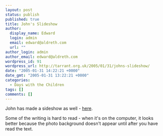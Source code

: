 ```yaml
---
layout: post
status: publish
published: true
title: John's Slideshow
author:
  display_name: Edward
  login: admin
  email: edward@aldreth.com
  url: ""
author_login: admin
author_email: edward@aldreth.com
wordpress_id: 91
wordpress_url: http://tarrant.org.uk/2005/01/31/johns-slideshow/
date: "2005-01-31 14:22:21 +0000"
date_gmt: "2005-01-31 13:22:21 +0000"
categories:
  - Days with the Children
tags: []
comments: []
---
```


John has made a sideshow as well - [here][1].

Some of the writing is hard to read - when it\'s on the computer, it
looks better because the photo background doesn\'t appear until after
you have read the text.



[1]: https://www.tarrant.org.uk/Have%20Fun%20My%20Way.htm
